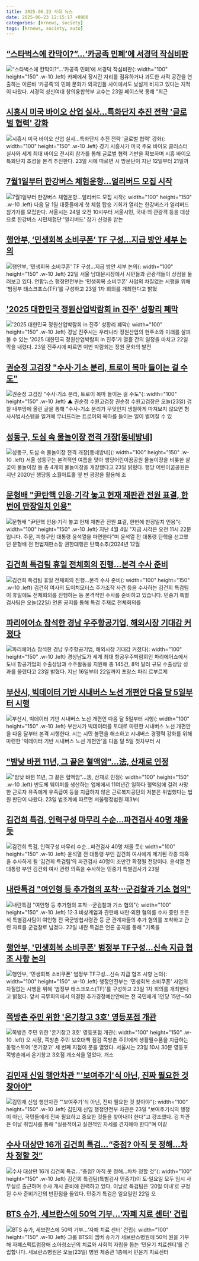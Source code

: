 ```yaml
---
title: 2025.06.23 사회 뉴스
date: 2025-06-23 12:15:17 +0900
categories: [krnews, society]
tags: [krnews, society, auto]
---
```

## [“스타벅스에 칸막이?“…‘카공족 민폐’에 서경덕 작심비판](https://n.news.naver.com/mnews/article/005/0001784921)

![“스타벅스에 칸막이?“…‘카공족 민폐’에 서경덕 작심비판](https://mimgnews.pstatic.net/image/origin/005/2025/06/23/1784921.jpg?type=nf220_150){: width="100" height="150" .w-10 .left}
카페에서 장시간 자리를 점유하거나 과도한 사적 공간을 연출하는 이른바 ‘카공족’의 민폐 문화가 외국인들 사이에서도 낯설게 비치고 있다는 지적이 나왔다. 서경덕 성신여대 창의융합학부 교수는 23일 페이스북 통해 ”최근

## [시흥시 미국 바이오 산업 실사...특화단지 추진 전략 '글로벌 협력' 강화](https://n.news.naver.com/mnews/article/008/0005211114)

![시흥시 미국 바이오 산업 실사...특화단지 추진 전략 '글로벌 협력' 강화](https://mimgnews.pstatic.net/image/origin/008/2025/06/23/5211114.jpg?type=nf220_150){: width="100" height="150" .w-10 .left}
경기 시흥시가 미국 주요 바이오 클러스터 실사와 세계 최대 바이오 전시회 참가를 통해 글로벌 협력 기반을 확보하며 시흥 바이오 특화단지 조성을 본격 추진한다. 23일 시에 따르면 시 방문단이 지난 12일부터 21일까

## [7월1일부터 한강버스 체험운항…얼리버드 모집 시작](https://n.news.naver.com/mnews/article/277/0005611602)

![7월1일부터 한강버스 체험운항…얼리버드 모집 시작](https://mimgnews.pstatic.net/image/origin/277/2025/06/23/5611602.jpg?type=nf220_150){: width="100" height="150" .w-10 .left}
다음 달 1일 대중들에게 첫 체험 탑승 기회가 열리는 한강버스가 얼리버드 참가자를 모집한다. 서울시는 24일 오전 10시부터 서울시민, 국내·외 관광객 등을 대상으로 한강버스 시민체험단 '얼리버드' 참가 신청을 받는

## [행안부, ‘민생회복 소비쿠폰’ TF 구성…지급 방안 세부 논의](https://n.news.naver.com/mnews/article/021/0002717734)

![행안부, ‘민생회복 소비쿠폰’ TF 구성…지급 방안 세부 논의](https://mimgnews.pstatic.net/image/origin/021/2025/06/23/2717734.jpg?type=nf220_150){: width="100" height="150" .w-10 .left}
22일 서울 남대문시장에서 시민들과 관광객들이 상점을 둘러보고 있다. 연합뉴스 행정안전부는 ‘민생회복 소비쿠폰’ 사업의 차질없는 시행을 위해 ‘범정부 태스크포스(TF)’를 구성하고 23일 1차 회의를 개최한다고 밝혔

## ['2025 대한민국 정원산업박람회 in 진주' 성황리 폐막](https://n.news.naver.com/mnews/article/003/0013318058)

!['2025 대한민국 정원산업박람회 in 진주' 성황리 폐막](https://mimgnews.pstatic.net/image/origin/003/2025/06/23/13318058.jpg?type=nf220_150){: width="100" height="150" .w-10 .left}
경남 진주시는 우리나라 정원산업의 현주소와 미래를 살펴볼 수 있는 ‘2025 대한민국 정원산업박람회 in 진주’가 열흘 간의 일정을 마치고 22일 막을 내렸다. 23일 진주시에 따르면 이번 박람회는 정원 문화의 발전

## [권순정 고검장 "수사·기소 분리, 트로이 목마 들이는 걸 수도"](https://n.news.naver.com/mnews/article/055/0001268864)

![권순정 고검장 "수사·기소 분리, 트로이 목마 들이는 걸 수도"](https://mimgnews.pstatic.net/image/origin/055/2025/06/23/1268864.jpg?type=nf220_150){: width="100" height="150" .w-10 .left}
▲ 권순정 수원고검장 권순정 수원고검장은 오늘(23일) 검찰 내부망에 올린 글을 통해 "수사-기소 분리가 무엇인지 냉철하게 따져보지 않으면 형사사법시스템을 일거에 무너뜨리는 트로이의 목마를 들이는 일이 벌어질 수 있

## [성동구, 도심 속 물놀이장 전격 개장[동네방네]](https://n.news.naver.com/mnews/article/018/0006046746)

![성동구, 도심 속 물놀이장 전격 개장[동네방네]](https://mimgnews.pstatic.net/image/origin/018/2025/06/23/6046746.jpg?type=nf220_150){: width="100" height="150" .w-10 .left}
서울 성동구는 본격적인 여름을 맞아 행당어린이꿈공원 물놀이장을 비롯한 살곶이 물놀이장 등 총 4개의 물놀이장을 개장했다고 23일 밝혔다. 행당 어린이꿈공원은 지난 2020년 행당동 소월아트홀 옆 빈 광장을 활용해 조

## [문형배 "尹탄핵 인용·기각 놓고 헌재 재판관 전원 표결, 한번에 만장일치 인용"](https://n.news.naver.com/mnews/article/421/0008326709)

![문형배 "尹탄핵 인용·기각 놓고 헌재 재판관 전원 표결, 한번에 만장일치 인용"](https://mimgnews.pstatic.net/image/origin/421/2025/06/23/8326709.jpg?type=nf220_150){: width="100" height="150" .w-10 .left}
지난 4월 4일 "지금 시각은 오전 11시 22분입니다. 주문, 피청구인 대통령 윤석열을 파면한다"며 윤석열 전 대통령 탄핵을 선고했던 문형배 전 헌법재판소장 권한대행은 탄핵소추(2024년 12월

## [김건희 특검팀 휴일 전체회의 진행...본격 수사 준비](https://n.news.naver.com/mnews/article/052/0002209181)

![김건희 특검팀 휴일 전체회의 진행...본격 수사 준비](https://mimgnews.pstatic.net/image/origin/052/2025/06/22/2209181.jpg?type=nf220_150){: width="100" height="150" .w-10 .left}
김건희 여사의 도이치모터스 주가조작 사건 등을 수사하는 김건희 특검팀이 휴일에도 전체회의를 진행하는 등 본격적인 수사를 준비하고 있습니다. 민중기 특별검사팀은 오늘(22일) 언론 공지를 통해 특검 주재로 전체회의를

## [파리에어쇼 참석한 경남 우주항공기업, 해외시장 기대감 커졌다](https://n.news.naver.com/mnews/article/011/0004500129)

![파리에어쇼 참석한 경남 우주항공기업, 해외시장 기대감 커졌다](https://mimgnews.pstatic.net/image/origin/011/2025/06/23/4500129.jpg?type=nf220_150){: width="100" height="150" .w-10 .left}
경상남도가 세계 최대 항공우주박람회인 파리에어쇼에서 도내 항공기업의 수출상담과 수주활동을 지원해 총 145건, 8억 달러 규모 수출상담 성과를 올렸다고 23일 밝혔다. 지난 16일부터 22일까지 프랑스 파리 르부르제

## [부산시, 빅데이터 기반 시내버스 노선 개편안 다음 달 5일부터 시행](https://n.news.naver.com/mnews/article/079/0004037273)

![부산시, 빅데이터 기반 시내버스 노선 개편안 다음 달 5일부터 시행](https://mimgnews.pstatic.net/image/origin/079/2025/06/23/4037273.jpg?type=nf220_150){: width="100" height="150" .w-10 .left}
부산시가 빅데이터를 토대로 마련한 시내버스 노선 개편안을 다음 달부터 본격 시행한다. 시는 시민 불편을 해소하고 시내버스 경쟁력 강화를 위해 마련한 '빅데이터 기반 시내버스 노선 개편안'을 다음 달 5일 첫차부터 시

## ["밤낮 바뀐 11년, 그 끝은 혈액암"…法, 산재로 인정](https://n.news.naver.com/mnews/article/015/0005147965)

!["밤낮 바뀐 11년, 그 끝은 혈액암"…法, 산재로 인정](https://mimgnews.pstatic.net/image/origin/015/2025/06/23/5147965.jpg?type=nf220_150){: width="100" height="150" .w-10 .left}
반도체 웨이퍼를 생산하는 업체에서 11여년간 일하다 혈액암에 걸려 사망한 근로자 유족에게 유족급여 등을 지급하지 않은 근로복지공단의 처분은 위법했다는 법원 판단이 나왔다. 23일 법조계에 따르면 서울행정법원 제3부(

## [김건희 특검, 인력구성 마무리 수순…파견검사 40명 채울 듯](https://n.news.naver.com/mnews/article/018/0006046665)

![김건희 특검, 인력구성 마무리 수순…파견검사 40명 채울 듯](https://mimgnews.pstatic.net/image/origin/018/2025/06/23/6046665.jpg?type=nf220_150){: width="100" height="150" .w-10 .left}
윤석열 전 대통령 부인 김건희 여사에게 제기된 각종 의혹을 수사하게 될 ‘김건희 특검팀’의 파견검사 40명이 조만간 확정될 전망이다. 윤석열 전 대통령 부인 김건희 여사 관련 의혹을 수사하는 민중기 특별검사가 23일

## [내란특검 "여인형 등 추가혐의 포착⋯군검찰과 기소 협의"](https://n.news.naver.com/mnews/article/031/0000942293)

![내란특검 "여인형 등 추가혐의 포착⋯군검찰과 기소 협의"](https://mimgnews.pstatic.net/image/origin/031/2025/06/22/942293.jpg?type=nf220_150){: width="100" height="150" .w-10 .left}
12·3 비상계엄과 관련해 내란·외환 혐의를 수사 중인 조은석 특별검사팀이 여인형 전 국군방첩사령관 등 군 관계자들의 추가 혐의를 포착하고 관련 자료를 군검찰로 넘겼다. 22일 내란 특검은 언론 공지를 통해 "기록을

## [행안부, '민생회복 소비쿠폰' 범정부 TF구성...신속 지급 협조 사항 논의](https://n.news.naver.com/mnews/article/014/0005366731)

![행안부, '민생회복 소비쿠폰' 범정부 TF구성...신속 지급 협조 사항 논의](https://mimgnews.pstatic.net/image/origin/014/2025/06/23/5366731.jpg?type=nf220_150){: width="100" height="150" .w-10 .left}
행정안전부는 '민생회복 소비쿠폰' 사업의 차질없는 시행을 위해 '범정부 태스크포스(TF)'를 구성하고 23일 1차 회의를 개최한다고 밝혔다. 앞서 국무회의에서 의결된 추가경정예산안에는 전 국민에게 1인당 15만∼50

## [쪽방촌 주민 위한 '온기창고 3호' 영등포점 개관](https://n.news.naver.com/mnews/article/629/0000400700)

![쪽방촌 주민 위한 '온기창고 3호' 영등포점 개관](https://mimgnews.pstatic.net/image/origin/629/2025/06/23/400700.jpg?type=nf220_150){: width="100" height="150" .w-10 .left}
오 시장, 쪽방촌 주민 보호대책 점검 쪽방촌 주민에게 생활필수품을 지급하는 동행스토어 '온기창고' 세 번째 지점이 문을 열었다. 서울시는 23일 10시 30분 영등포 쪽방촌에서 온기창고 3호점 개소식을 열었다. 개소

## [김민재 신임 행안차관 "'보여주기'식 아닌, 진짜 필요한 것 찾아야"](https://n.news.naver.com/mnews/article/003/0013318643)

![김민재 신임 행안차관 "'보여주기'식 아닌, 진짜 필요한 것 찾아야"](https://mimgnews.pstatic.net/image/origin/003/2025/06/23/13318643.jpg?type=nf220_150){: width="100" height="150" .w-10 .left}
김민재 신임 행정안전부 차관은 23일 "보여주기식의 행정이 아닌, 국민들에게 진짜 필요하고 중요한 것들을 찾아내야 한다"고 강조했다. 김 차관은 이날 취임사를 통해 "실용적이고 실천적인 자세를 견지해야 한다"며 이같

## [수사 대상만 16개 김건희 특검…“중점? 아직 못 정해…차차 정할 것”](https://n.news.naver.com/mnews/article/025/0003449715)

![수사 대상만 16개 김건희 특검…“중점? 아직 못 정해…차차 정할 것”](https://mimgnews.pstatic.net/image/origin/025/2025/06/22/3449715.jpg?type=nf220_150){: width="100" height="150" .w-10 .left}
김건희 특검팀(특별검사 민중기)이 토·일요일 모두 임시 사무실로 출근하며 수사 개시 준비에 진력하고 있다. 이날로 특검팀은 ‘20일 이내’로 규정된 수사 준비기간의 반환점을 돌았다. 민중기 특검은 일요일인 22일 오

## [BTS 슈가, 세브란스에 50억 기부…‘자폐 치료 센터’ 건립](https://n.news.naver.com/mnews/article/056/0011974698)

![BTS 슈가, 세브란스에 50억 기부…‘자폐 치료 센터’ 건립](https://mimgnews.pstatic.net/image/origin/056/2025/06/23/11974698.jpg?type=nf220_150){: width="100" height="150" .w-10 .left}
그룹 BTS의 멤버 슈가가 세브란스병원에 50억 원을 기부해 자폐스펙트럼장애 소아청소년의 치료와 사회적 자립을 돕는 ‘민윤기 치료센터’를 건립합니다. 세브란스병원은 오늘(23일) 병원 제중관 1층에서 민윤기 치료센터

